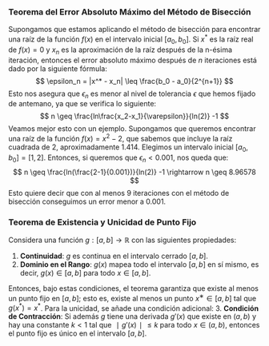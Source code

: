 ### Teorema del Error Absoluto Máximo del Método de Bisección

Supongamos que estamos aplicando el método de bisección para encontrar una raíz de la función $f(x)$ en el intervalo inicial $[a_0,b_0]$. Si $x^{*}$ es la raíz real de $f(x)=0$ y $x_n$​ es la aproximación de la raíz después de la n-ésima iteración, entonces el error absoluto máximo después de $n$ iteraciones está dado por la siguiente fórmula:
$$
\epsilon_n = |x^* - x_n| \leq \frac{b_0 - a_0}{2^{n+1}}
$$
Esto nos asegura que $\epsilon_n$ es menor al nivel de tolerancia $\epsilon$ que hemos fijado de antemano, ya que se verifica lo siguiente:
$$
n \geq \frac{ln\frac{x_2-x_1}{\varepsilon}}{ln(2)} -1
$$
Veamos mejor esto con un ejemplo. Supongamos que queremos encontrar una raíz de la función $f(x)=x^2−2$, que sabemos que incluye la raíz cuadrada de $2$, aproximadamente $1.414$. Elegimos un intervalo inicial $[a_0,b_0]=[1,2]$. Entonces, si queremos que $\epsilon_n < 0.001$, nos queda que:
$$
n \geq \frac{ln(\frac{2-1}{0.001})}{ln(2)} -1 \rightarrow n \geq 8.96578
$$
Esto quiere decir que con al menos $9$ iteraciones con el método de bisección conseguimos un error menor a $0.001$.
### Teorema de Existencia y Unicidad de Punto Fijo
Considera una función $g:[a,b] \rightarrow \mathbb{R}$ con las siguientes propiedades:
1. **Continuidad**: $g$ es continua en el intervalo cerrado $[a,b]$.
2. **Dominio en el Rango**: $g(x)$ mapea todo el intervalo $[a,b]$ en sí mismo, es decir, $g(x) \in [a,b]$ para todo $x \in [a,b]$.

Entonces, bajo estas condiciones, el teorema garantiza que existe al menos un punto fijo en $[a,b]$; esto es, existe al menos un punto $x^∗ \in [a,b]$ tal que $g(x^*)=x^*$. Para la unicidad, se añade una condición adicional:
3. **Condición de Contracción**: Si además $g$ tiene una derivada $g′(x)$ que existe en $(a,b)$ y hay una constante $k<1$ tal que $∣g′(x)∣\leq k$ para todo $x \in (a,b)$, entonces el punto fijo es único en el intervalo $[a,b]$.
